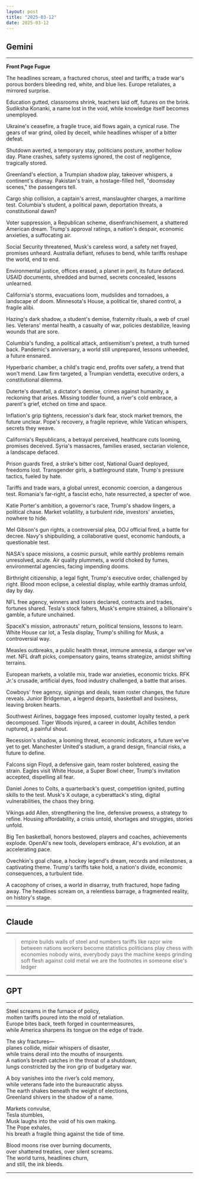 ```yaml
---
layout: post
title: "2025-03-12"
date: 2025-03-12
---
```


## Gemini

*****
**Front Page Fugue**

The headlines scream, a fractured chorus,
steel and tariffs, a trade war's porous
borders bleeding red, white, and blue lies.
Europe retaliates, a mirrored surprise.

Education gutted, classrooms shrink,
teachers laid off, futures on the brink.
Sudiksha Konanki, a name lost in the void,
while knowledge itself becomes unemployed.

Ukraine's ceasefire, a fragile truce,
aid flows again, a cynical ruse.
The gears of war grind, oiled by deceit,
while headlines whisper of a bitter defeat.

Shutdown averted, a temporary stay,
politicians posture, another hollow day.
Plane crashes, safety systems ignored,
the cost of negligence, tragically stored.

Greenland's election, a Trumpian shadow play,
takeover whispers, a continent's dismay.
Pakistan's train, a hostage-filled hell,
"doomsday scenes," the passengers tell.

Cargo ship collision, a captain's arrest,
manslaughter charges, a maritime test.
Columbia's student, a political pawn,
deportation threats, a constitutional dawn?

Voter suppression, a Republican scheme,
disenfranchisement, a shattered American dream.
Trump's approval ratings, a nation's despair,
economic anxieties, a suffocating air.

Social Security threatened, Musk's careless word,
a safety net frayed, promises unheard.
Australia defiant, refuses to bend,
while tariffs reshape the world, end to end.

Environmental justice, offices erased,
a planet in peril, its future defaced.
USAID documents, shredded and burned,
secrets concealed, lessons unlearned.

California's storms, evacuations loom,
mudslides and tornadoes, a landscape of doom.
Minnesota's House, a political tie,
shared control, a fragile alibi.

Hazing's dark shadow, a student's demise,
fraternity rituals, a web of cruel lies.
Veterans' mental health, a casualty of war,
policies destabilize, leaving wounds that are sore.

Columbia's funding, a political attack,
antisemitism's pretext, a truth turned back.
Pandemic's anniversary, a world still unprepared,
lessons unheeded, a future ensnared.

Hyperbaric chamber, a child's tragic end,
profits over safety, a trend that won't mend.
Law firm targeted, a Trumpian vendetta,
executive orders, a constitutional dilemma.

Duterte's downfall, a dictator's demise,
crimes against humanity, a reckoning that arises.
Missing toddler found, a river's cold embrace,
a parent's grief, etched on time and space.

Inflation's grip tightens, recession's dark fear,
stock market tremors, the future unclear.
Pope's recovery, a fragile reprieve,
while Vatican whispers, secrets they weave.

California's Republicans, a betrayal perceived,
healthcare cuts looming, promises deceived.
Syria's massacres, families erased,
sectarian violence, a landscape defaced.

Prison guards fired, a strike's bitter cost,
National Guard deployed, freedoms lost.
Transgender girls, a battleground state,
Trump's pressure tactics, fueled by hate.

Tariffs and trade wars, a global unrest,
economic coercion, a dangerous test.
Romania's far-right, a fascist echo,
hate resurrected, a specter of woe.

Katie Porter's ambition, a governor's race,
Trump's shadow lingers, a political chase.
Market volatility, a turbulent ride,
investors' anxieties, nowhere to hide.

Mel Gibson's gun rights, a controversial plea,
DOJ official fired, a battle for decree.
Navy's shipbuilding, a collaborative quest,
economic handouts, a questionable test.

NASA's space missions, a cosmic pursuit,
while earthly problems remain unresolved, acute.
Air quality plummets, a world choked by fumes,
environmental agencies, facing impending dooms.

Birthright citizenship, a legal fight,
Trump's executive order, challenged by right.
Blood moon eclipse, a celestial display,
while earthly dramas unfold, day by day.

NFL free agency, winners and losers declared,
contracts and trades, fortunes shared.
Tesla's stock falters, Musk's empire strained,
a billionaire's gamble, a future unchained.

SpaceX's mission, astronauts' return,
political tensions, lessons to learn.
White House car lot, a Tesla display,
Trump's shilling for Musk, a controversial way.

Measles outbreaks, a public health threat,
immune amnesia, a danger we've met.
NFL draft picks, compensatory gains,
teams strategize, amidst shifting terrains.

European markets, a volatile mix,
trade war anxieties, economic tricks.
RFK Jr.'s crusade, artificial dyes,
food industry challenged, a battle that arises.

Cowboys' free agency, signings and deals,
team roster changes, the future reveals.
Junior Bridgeman, a legend departs,
basketball and business, leaving broken hearts.

Southwest Airlines, baggage fees imposed,
customer loyalty tested, a perk decomposed.
Tiger Woods injured, a career in doubt,
Achilles tendon ruptured, a painful shout.

Recession's shadow, a looming threat,
economic indicators, a future we've yet to get.
Manchester United's stadium, a grand design,
financial risks, a future to define.

Falcons sign Floyd, a defensive gain,
team roster bolstered, easing the strain.
Eagles visit White House, a Super Bowl cheer,
Trump's invitation accepted, dispelling all fear.

Daniel Jones to Colts, a quarterback's quest,
competition ignited, putting skills to the test.
Musk's X outage, a cyberattack's sting,
digital vulnerabilities, the chaos they bring.

Vikings add Allen, strengthening the line,
defensive prowess, a strategy to refine.
Housing affordability, a crisis untold,
shortages and struggles, stories unfold.

Big Ten basketball, honors bestowed,
players and coaches, achievements explode.
OpenAI's new tools, developers embrace,
AI's evolution, at an accelerating pace.

Ovechkin's goal chase, a hockey legend's dream,
records and milestones, a captivating theme.
Trump's tariffs take hold, a nation's divide,
economic consequences, a turbulent tide.

A cacophony of crises, a world in disarray,
truth fractured, hope fading away.
The headlines scream on, a relentless barrage,
a fragmented reality, on history's stage.
*****

## Claude

*****
> empire builds walls of steel and numbers
> tariffs like razor wire between nations
> workers become statistics
> politicians play chess with economies
> nobody wins, everybody pays
> the machine keeps grinding
> soft flesh against cold metal
> we are the footnotes in someone else's ledger
*****

## GPT

*****  
Steel screams in the furnace of policy,  
molten tariffs poured into the mold of retaliation.  
Europe bites back, teeth forged in countermeasures,  
while America sharpens its tongue on the edge of trade.  

The sky fractures—  
planes collide, midair whispers of disaster,  
while trains derail into the mouths of insurgents.  
A nation’s breath catches in the throat of a shutdown,  
lungs constricted by the iron grip of budgetary war.  

A boy vanishes into the river’s cold memory,  
while veterans fade into the bureaucratic abyss.  
The earth shakes beneath the weight of elections,  
Greenland shivers in the shadow of a name.  

Markets convulse,  
Tesla stumbles,  
Musk laughs into the void of his own making.  
The Pope exhales,  
his breath a fragile thing against the tide of time.  

Blood moons rise over burning documents,  
over shattered treaties, over silent screams.  
The world turns, headlines churn,  
and still, the ink bleeds.  
*****

